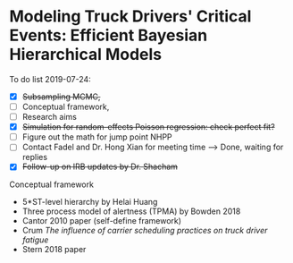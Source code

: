 # Modeling Truck Drivers' Critical Events: Efficient Bayesian Hierarchical Models

To do list 2019-07-24:

- [x] ~~Subsampling MCMC,~~
- [ ] Conceptual framework,
- [ ] Research aims
- [x] ~~Simulation for random-effects Poisson regression: check perfect fit?~~
- [ ] Figure out the math for jump point NHPP
- [ ] Contact Fadel and Dr. Hong Xian for meeting time --> Done, waiting for replies
- [x] ~~Follow-up on IRB updates by Dr. Shacham~~

Conceptual framework

- 5*ST-level hierarchy by Helai Huang
- Three process model of alertness (TPMA) by Bowden 2018
- Cantor 2010 paper (self-define framework)
- Crum *The influence of carrier scheduling practices on truck driver fatigue*
- Stern 2018 paper
